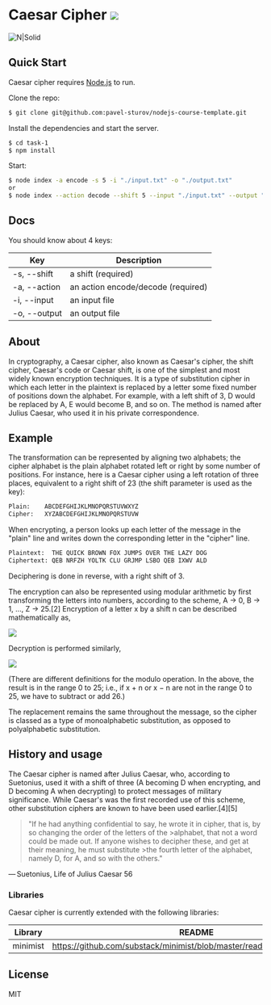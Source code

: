 # Caesar Cipher ![](https://img.shields.io/badge/version-0.0.1-green)

![N|Solid](https://upload.wikimedia.org/wikipedia/commons/thumb/6/62/Retrato_de_Julio_C%C3%A9sar_%2826724093101%29_%28cropped%29.jpg/220px-Retrato_de_Julio_C%C3%A9sar_%2826724093101%29_%28cropped%29.jpg)

## Quick Start

Caesar cipher requires [Node.js](https://nodejs.org/) to run.

Clone the repo:

```sh
$ git clone git@github.com:pavel-sturov/nodejs-course-template.git
```

Install the dependencies and start the server.

```sh
$ cd task-1
$ npm install
```

Start:
```sh
$ node index -a encode -s 5 -i "./input.txt" -o "./output.txt"
or
$ node index --action decode --shift 5 --input "./input.txt" --output "./output.txt"
```

## Docs

You should know about 4 keys:

|Key|Description|
| ------ | ------ |
|-s, --shift| a shift (required)|
|-a, --action| an action encode/decode (required)|
|-i, --input| an input file|
|-o, --output| an output file|


## About
In cryptography, a Caesar cipher, also known as Caesar's cipher, the shift cipher, Caesar's code or Caesar shift, is one of the simplest and most widely known encryption techniques. It is a type of substitution cipher in which each letter in the plaintext is replaced by a letter some fixed number of positions down the alphabet. For example, with a left shift of 3, D would be replaced by A, E would become B, and so on. The method is named after Julius Caesar, who used it in his private correspondence.
 
 ## Example
 The transformation can be represented by aligning two alphabets; the cipher alphabet is the plain alphabet rotated left or right by some number of positions. For instance, here is a Caesar cipher using a left rotation of three places, equivalent to a right shift of 23 (the shift parameter is used as the key):
 
 ```sh
Plain:    ABCDEFGHIJKLMNOPQRSTUVWXYZ
Cipher:   XYZABCDEFGHIJKLMNOPQRSTUVW
```

When encrypting, a person looks up each letter of the message in the "plain" line and writes down the corresponding letter in the "cipher" line.

 ```sh
Plaintext:  THE QUICK BROWN FOX JUMPS OVER THE LAZY DOG
Ciphertext: QEB NRFZH YOLTK CLU GRJMP LSBO QEB IXWV ALD
 ```
 
 Deciphering is done in reverse, with a right shift of 3.

The encryption can also be represented using modular arithmetic by first transforming the letters into numbers, according to the scheme, A → 0, B → 1, ..., Z → 25.[2] Encryption of a letter x by a shift n can be described mathematically as,

![](https://wikimedia.org/api/rest_v1/media/math/render/svg/77b59c7a676a99610ddee4ffc305aa7f9cda3b1a)

Decryption is performed similarly,

![](https://wikimedia.org/api/rest_v1/media/math/render/svg/8ed607e0202ff8d35aa41559f846cac9d358a362)

(There are different definitions for the modulo operation. In the above, the result is in the range 0 to 25; i.e., if x + n or x − n are not in the range 0 to 25, we have to subtract or add 26.)

The replacement remains the same throughout the message, so the cipher is classed as a type of monoalphabetic substitution, as opposed to polyalphabetic substitution.

 ## History and usage
 
 The Caesar cipher is named after Julius Caesar, who, according to Suetonius, used it with a shift of three (A becoming D when encrypting, and D becoming A when decrypting) to protect messages of military significance. While Caesar's was the first recorded use of this scheme, other substitution ciphers are known to have been used earlier.[4][5]

>"If he had anything confidential to say, he wrote it in cipher, that is, by so changing the order of the letters of the >alphabet, that not a word could be made out. If anyone wishes to decipher these, and get at their meaning, he must substitute >the fourth letter of the alphabet, namely D, for A, and so with the others."

— Suetonius, Life of Julius Caesar 56

### Libraries

Caesar cipher is currently extended with the following libraries:

| Library | README |
| ------ | ------ |
| minimist | https://github.com/substack/minimist/blob/master/readme.markdown[PlDb] |


License
----

MIT
